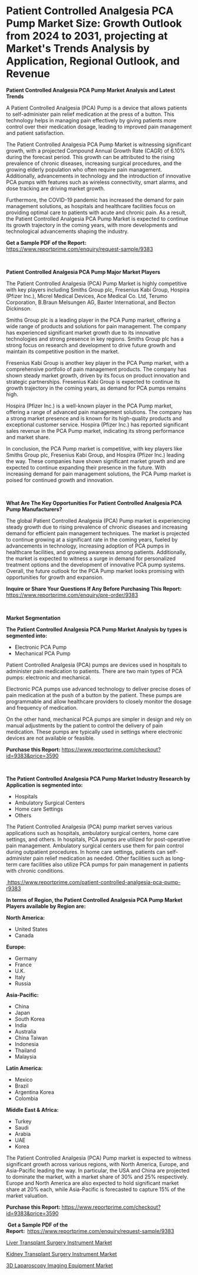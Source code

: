 <p><h1>Patient Controlled Analgesia PCA Pump Market Size: Growth Outlook from 2024 to 2031, projecting at Market's Trends Analysis by Application, Regional Outlook, and Revenue</h1></p><p><strong>Patient Controlled Analgesia PCA Pump Market Analysis and Latest Trends</strong></p>
<p><p>A Patient Controlled Analgesia (PCA) Pump is a device that allows patients to self-administer pain relief medication at the press of a button. This technology helps in managing pain effectively by giving patients more control over their medication dosage, leading to improved pain management and patient satisfaction.</p><p>The Patient Controlled Analgesia PCA Pump Market is witnessing significant growth, with a projected Compound Annual Growth Rate (CAGR) of 6.10% during the forecast period. This growth can be attributed to the rising prevalence of chronic diseases, increasing surgical procedures, and the growing elderly population who often require pain management. Additionally, advancements in technology and the introduction of innovative PCA pumps with features such as wireless connectivity, smart alarms, and dose tracking are driving market growth.</p><p>Furthermore, the COVID-19 pandemic has increased the demand for pain management solutions, as hospitals and healthcare facilities focus on providing optimal care to patients with acute and chronic pain. As a result, the Patient Controlled Analgesia PCA Pump Market is expected to continue its growth trajectory in the coming years, with more developments and technological advancements shaping the industry.</p></p>
<p><strong>Get a Sample PDF of the Report:&nbsp;</strong> <a href="https://www.reportprime.com/enquiry/request-sample/9383">https://www.reportprime.com/enquiry/request-sample/9383</a></p>
<p>&nbsp;</p>
<p><strong>Patient Controlled Analgesia PCA Pump Major Market Players</strong></p>
<p><p>The Patient Controlled Analgesia (PCA) Pump Market is highly competitive with key players including Smiths Group plc, Fresenius Kabi Group, Hospira (Pfizer Inc.), Micrel Medical Devices, Ace Medical Co. Ltd, Terumo Corporation, B.Braun Melsungen AG, Baxter International, and Becton Dickinson.</p><p>Smiths Group plc is a leading player in the PCA Pump market, offering a wide range of products and solutions for pain management. The company has experienced significant market growth due to its innovative technologies and strong presence in key regions. Smiths Group plc has a strong focus on research and development to drive future growth and maintain its competitive position in the market.</p><p>Fresenius Kabi Group is another key player in the PCA Pump market, with a comprehensive portfolio of pain management products. The company has shown steady market growth, driven by its focus on product innovation and strategic partnerships. Fresenius Kabi Group is expected to continue its growth trajectory in the coming years, as demand for PCA pumps remains high.</p><p>Hospira (Pfizer Inc.) is a well-known player in the PCA Pump market, offering a range of advanced pain management solutions. The company has a strong market presence and is known for its high-quality products and exceptional customer service. Hospira (Pfizer Inc.) has reported significant sales revenue in the PCA Pump market, indicating its strong performance and market share.</p><p>In conclusion, the PCA Pump market is competitive, with key players like Smiths Group plc, Fresenius Kabi Group, and Hospira (Pfizer Inc.) leading the way. These companies have shown significant market growth and are expected to continue expanding their presence in the future. With increasing demand for pain management solutions, the PCA Pump market is poised for continued growth and innovation.</p></p>
<p>&nbsp;</p>
<p><strong>What Are The Key Opportunities For Patient Controlled Analgesia PCA Pump Manufacturers?</strong></p>
<p><p>The global Patient Controlled Analgesia (PCA) Pump market is experiencing steady growth due to rising prevalence of chronic diseases and increasing demand for efficient pain management techniques. The market is projected to continue growing at a significant rate in the coming years, fueled by advancements in technology, increasing adoption of PCA pumps in healthcare facilities, and growing awareness among patients. Additionally, the market is expected to witness a surge in demand for personalized treatment options and the development of innovative PCA pump systems. Overall, the future outlook for the PCA Pump market looks promising with opportunities for growth and expansion.</p></p>
<p><strong>Inquire or Share Your Questions If Any Before Purchasing This Report:</strong> <a href="https://www.reportprime.com/enquiry/pre-order/9383">https://www.reportprime.com/enquiry/pre-order/9383</a></p>
<p>&nbsp;</p>
<p><strong>Market Segmentation</strong></p>
<p><strong>The Patient Controlled Analgesia PCA Pump Market Analysis by types is segmented into:</strong></p>
<p><ul><li>Electronic PCA Pump</li><li>Mechanical PCA Pump</li></ul></p>
<p><p>Patient Controlled Analgesia (PCA) pumps are devices used in hospitals to administer pain medication to patients. There are two main types of PCA pumps: electronic and mechanical. </p><p>Electronic PCA pumps use advanced technology to deliver precise doses of pain medication at the push of a button by the patient. These pumps are programmable and allow healthcare providers to closely monitor the dosage and frequency of medication.</p><p>On the other hand, mechanical PCA pumps are simpler in design and rely on manual adjustments by the patient to control the delivery of pain medication. These pumps are typically used in settings where electronic devices are not available or feasible.</p></p>
<p><strong>Purchase this Report:&nbsp;</strong><a href="https://www.reportprime.com/checkout?id=9383&price=3590">https://www.reportprime.com/checkout?id=9383&price=3590</a></p>
<p>&nbsp;</p>
<p><strong>The Patient Controlled Analgesia PCA Pump Market Industry Research by Application is segmented into:</strong></p>
<p><ul><li>Hospitals</li><li>Ambulatory Surgical Centers</li><li>Home care Settings</li><li>Others</li></ul></p>
<p><p>The Patient Controlled Analgesia (PCA) pump market serves various applications such as hospitals, ambulatory surgical centers, home care settings, and others. In hospitals, PCA pumps are utilized for post-operative pain management. Ambulatory surgical centers use them for pain control during outpatient procedures. In home care settings, patients can self-administer pain relief medication as needed. Other facilities such as long-term care facilities also utilize PCA pumps for pain management in patients with chronic conditions.</p></p>
<p><a href="https://www.reportprime.com/patient-controlled-analgesia-pca-pump-r9383">&nbsp;https://www.reportprime.com/patient-controlled-analgesia-pca-pump-r9383</a></p>
<p><strong>In terms of Region, the Patient Controlled Analgesia PCA Pump Market Players available by Region are:</strong></p>
<p>
    <p> <strong> North America: </strong>
        <ul>
            <li>United States</li>
            <li>Canada</li>
        </ul>
        </p> 
    <p> <strong> Europe: </strong>
        <ul>
            <li>Germany</li>
            <li>France</li>
            <li>U.K.</li>
            <li>Italy</li>
            <li>Russia</li>
        </ul>
        </p> 
    <p> <strong> Asia-Pacific: </strong>
        <ul>
            <li>China</li>
            <li>Japan</li>
            <li>South Korea</li>
            <li>India</li>
            <li>Australia</li>
            <li>China Taiwan</li>
            <li>Indonesia</li>
            <li>Thailand</li>
            <li>Malaysia</li>
        </ul>
        </p> 
    <p> <strong> Latin America: </strong>
        <ul>
            <li>Mexico</li>
            <li>Brazil</li>
            <li>Argentina Korea</li>
            <li>Colombia</li>
        </ul>
        </p> 
    <p> <strong> Middle East & Africa: </strong>
        <ul>
            <li>Turkey</li>
            <li>Saudi</li>
            <li>Arabia</li>
            <li>UAE</li>
            <li>Korea</li>
        </ul>
    </p>
    </p>
<p><p>The Patient Controlled Analgesia (PCA) Pump market is expected to witness significant growth across various regions, with North America, Europe, and Asia-Pacific leading the way. In particular, the USA and China are projected to dominate the market, with a market share of 30% and 25% respectively. Europe and North America are also expected to hold significant market share at 20% each, while Asia-Pacific is forecasted to capture 15% of the market valuation.</p></p>
<p><strong>Purchase this Report: </strong><a href="https://www.reportprime.com/checkout?id=9383&price=3590">https://www.reportprime.com/checkout?id=9383&price=3590</a></p>
<p>&nbsp;<strong>Get a Sample PDF of the Report:&nbsp;&nbsp;</strong><a href="https://www.reportprime.com/enquiry/request-sample/9383">https://www.reportprime.com/enquiry/request-sample/9383</a></p>
<p><strong></strong></p>
<p><p><a href="https://github.com/juniordelafrance/Market-Research-Report-List-4/blob/main/liver-transplant-surgery-instrument-market.md">Liver Transplant Surgery Instrument Market</a></p><p><a href="https://github.com/rahu1506/Market-Research-Report-List-5/blob/main/kidney-transplant-surgery-instrument-market.md">Kidney Transplant Surgery Instrument Market</a></p><p><a href="https://github.com/jaidynmorantestelletmjzya/Market-Research-Report-List-3/blob/main/3d-laparoscopy-imaging-equipment-market.md">3D Laparoscopy Imaging Equipment Market</a></p></p>